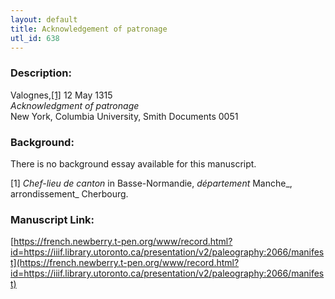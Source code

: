 ```yaml
---
layout: default
title: Acknowledgement of patronage
utl_id: 638
---
```


### Description:

Valognes,<a id="_ftnref1">[[1]](#_ftn1)</a> 12 May 1315<br>
_Acknowledgment of patronage_<br>
New York, Columbia University, Smith Documents 0051

### Background:

There is no background essay available for this manuscript.

<a id="_ftn1">[1]</a> _Chef-lieu de canton_ in Basse-Normandie, _département_ Manche_, arrondissement_ Cherbourg. 

### Manuscript Link:

[https://french.newberry.t-pen.org/www/record.html?id=https://iiif.library.utoronto.ca/presentation/v2/paleography:2066/manifest](https://french.newberry.t-pen.org/www/record.html?id=https://iiif.library.utoronto.ca/presentation/v2/paleography:2066/manifest)
